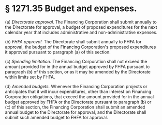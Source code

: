 # § 1271.35   Budget and expenses.

(a) *Directorate approval.* The Financing Corporation shall submit annually to the Directorate for approval, a budget of proposed expenditures for the next calendar year that includes administrative and non-administrative expenses.


(b) *FHFA approval.* The Directorate shall submit annually to FHFA for approval, the budget of the Financing Corporation's proposed expenditures it approved pursuant to paragraph (a) of this section.


(c) *Spending limitation.* The Financing Corporation shall not exceed the amount provided for in the annual budget approved by FHFA pursuant to paragraph (b) of this section, or as it may be amended by the Directorate within limits set by FHFA.


(d) *Amended budgets.* Whenever the Financing Corporation projects or anticipates that it will incur expenditures, other than interest on Financing Corporation obligations, that exceed the amount provided for in the annual budget approved by FHFA or the Directorate pursuant to paragraph (b) or (c) of this section, the Financing Corporation shall submit an amended annual budget to the Directorate for approval, and the Directorate shall submit such amended budget to FHFA for approval.




